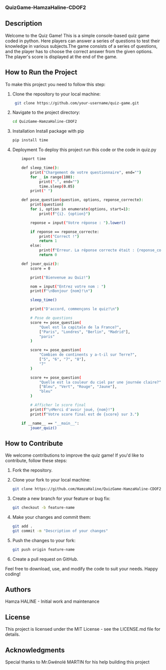 ### QuizGame-HamzaHaline-CDOF2


## Description
Welcome to the Quiz Game! This is a simple console-based quiz game coded in python. Here players can answer a series of questions to test their knowledge in various subjects.The game consists of a series of questions, and the player has to choose the correct answer from the given options. The player's score is displayed at the end of the game.

## How to Run the Project
To make this project you need to follow this step:
1) Clone the repository to your local machine:
   ```bash
    git clone https://github.com/your-username/quiz-game.git
    ```

2) Navigate to the project directory:
    ```bash
    cd QuizGame-HamzaHaline-CDOF2
    ```

3) Installation
Install package with pip
    ```bash
    pip install time
    ```

4) Deployment
To deploy this project run this code or the code in quiz.py
    ```bash
        import time

        def sleep_time():
            print("Chargement de votre questionnaire", end="")
            for _ in range(100):
                print(".", end="")
                time.sleep(0.05)
            print(" ")

        def pose_question(question, options, reponse_correcte):
            print(question)
            for i, option in enumerate(options, start=1):
                print(f"{i}. {option}")

            reponse = input("Votre réponse : ").lower()

            if reponse == reponse_correcte:
                print("Correct !")
                return 1
            else:
                print(f"Erreur. La réponse correcte était : {reponse_correcte}")
                return 0

        def jouer_quiz():
            score = 0

            print("Bienvenue au Quiz!")

            nom = input("Entrez votre nom : ")
            print(f"\nBonjour {nom}!\n")

            sleep_time()

            print("D'accord, commençons le quiz!\n")

            # Pose de questions
            score += pose_question(
                "Quel est la capitale de la France?",
                ["Paris", "Londres", "Berlin", "Madrid"],
                "paris"
            )

            score += pose_question(
                "Combien de continents y a-t-il sur Terre?",
                ["5", "6", "7", "8"],
                "7"
            )

            score += pose_question(
                "Quelle est la couleur du ciel par une journée claire?",
                ["Bleu", "Vert", "Rouge", "Jaune"],
                "bleu"
            )

            # Afficher le score final
            print(f"\nMerci d'avoir joué, {nom}!")
            print(f"Votre score final est de {score} sur 3.")

        if __name__ == "__main__":
            jouer_quiz()
    ```



## How to Contribute
We welcome contributions to improve the quiz game! If you'd like to contribute, follow these steps:

1. Fork the repository.

2. Clone your fork to your local machine:
    ```bash
    git clone https://github.com/HamzaHaline/QuizGame-HamzaHaline-CDOF2
    ```

3. Create a new branch for your feature or bug fix:
    ```bash
    git checkout -b feature-name
    ```

4. Make your changes and commit them:
    ```bash
    git add .
    git commit -m "Description of your changes"
    ```

5. Push the changes to your fork:
    ```bash
    git push origin feature-name
    ```

6. Create a pull request on GitHub.


Feel free to download, use, and modify the code to suit your needs. Happy coding!

## Authors
Hamza HALINE - Initial work and maintenance

## License
This project is licensed under the MIT License - see the LICENSE.md file for details.

## Acknowledgments
Special thanks to Mr.Gwénolé MARTIN for his help building this project

